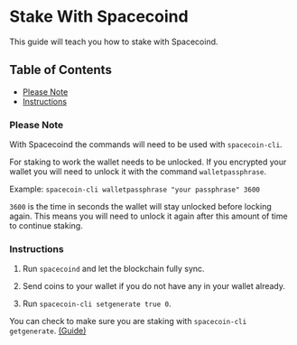 # Stake With Spacecoind

This guide will teach you how to stake with Spacecoind.

## Table of Contents

- [Please Note](#Please-Note)
- [Instructions](#Instructions)

### Please Note

With Spacecoind the commands will need to be used with `spacecoin-cli`.

For staking to work the wallet needs to be unlocked. If you encrypted your wallet you will need to unlock it with the command `walletpassphrase`.

Example: `spacecoin-cli walletpassphrase "your passphrase" 3600`

`3600` is the time in seconds the wallet will stay unlocked before locking again. This means you will need to unlock it again after this amount of time to continue staking.

### Instructions

1. Run `spacecoind` and let the blockchain fully sync.

2. Send coins to your wallet if you do not have any in your wallet already.

3. Run `spacecoin-cli setgenerate true 0`.

You can check to make sure you are staking with `spacecoin-cli getgenerate`. [(Guide)](Check-If-You-Are-Staking.md)
